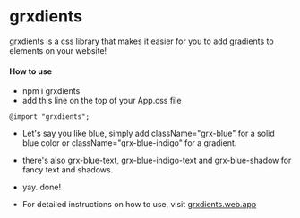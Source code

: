 # grxdients

grxdients is a css library that makes it easier for you to add gradients to elements on your website!

#### How to use

  - npm i grxdients
  - add this line on the top of your App.css file
```
@import "grxdients";
```
  - Let's say you like blue, simply add className="grx-blue" for a solid blue color or className="grx-blue-indigo" for a gradient.
  - there's also grx-blue-text, grx-blue-indigo-text and grx-blue-shadow for fancy text and shadows.
  - yay. done!

  
  - For detailed instructions on how to use, visit [grxdients.web.app](https://grxdients.web.app/)

